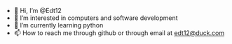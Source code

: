 - 👋 Hi, I’m @Edt12
- 👀 I’m interested in computers and software development
- 🌱 I’m currently learning python
- 📫 How to reach me through github or through email at edt12@duck.com

<!---
Edt12/Edt12 is a ✨ special ✨ repository because its `README.md` (this file) appears on your GitHub profile.
You can click the Preview link to take a look at your changes.
--->
